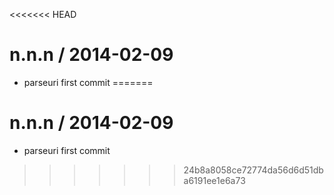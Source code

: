 <<<<<<< HEAD

n.n.n / 2014-02-09
==================

 * parseuri first commit
=======

n.n.n / 2014-02-09
==================

 * parseuri first commit
>>>>>>> 24b8a8058ce72774da56d6d51dba6191ee1e6a73
